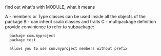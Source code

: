 find out what's with MODULE, what it means

A - members or Type classes can be used inside all the objects of  the package
B - can inherit scala classes and traits
C - multipackage definition provide convinience to refer to subpackage:

      package com.myproject
      package test
      
      allows you to use com.myproject members without prefix
